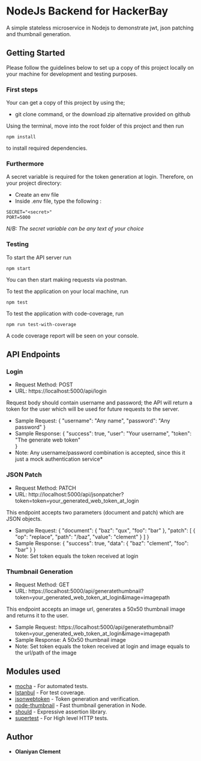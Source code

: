 # NodeJs Backend for HackerBay

A simple stateless microservice in Nodejs to demonstrate jwt, json patching and thumbnail generation.

## Getting Started
Please follow the guidelines below to set up a copy of this project locally on your machine for development and testing purposes. 

### First steps

Your can get a copy of this project by using the;
* git clone command, or the download zip alternative provided on github

Using the terminal, move into the root folder of this project and then run

```
npm install

```
to install required dependencies.

### Furthermore
A secret variable is required for the token generation at login. Therefore, on your project directory:
* Create an env file
* Inside .env file, type the following : 

```
SECRET="<secret>"
PORT=5000
```
*N/B: The secret variable can be any text of your choice*

### Testing
To start the API server run

```
npm start
```
You can then start making requests via postman.

To test the application on your local machine, run

```
npm test
```

To test the application with code-coverage, run

```
npm run test-with-coverage
```

A code coverage report will be seen on your console.

## API Endpoints

### Login
* Request Method: POST
* URL: https://localhost:5000/api/login

Request body should contain username and password; the API will return a token for the user which will be used for future requests to the server.
* Sample Request: {
                    "username": "Any name",
                    "password": "Any password"
                }
* Sample Response: {
                    "success": true,
                    "user": "Your username",
                    "token": "The generate web token"   
                }
* Note: Any username/password combination is accepted, since this it just a mock authentication service*

### JSON Patch
* Request Method: PATCH
* URL: http://localhost:5000/api/jsonpatcher?token=token=your_generated_web_token_at_login

This endpoint accepts two parameters (document and patch) which are JSON objects.
* Sample Request: {
                    "document": {
                            "baz": "qux", 
                            "foo": "bar"
                        },
                    "patch": [
                            {
                                "op": "replace", 
                                "path": "/baz", 
                                "value": "clement"
                            }
                        ]
                }
* Sample Response: {
                    "success": true,
                    "data": {
                        "baz": "clement",
                        "foo": "bar"
                    }
                }
* Note: Set token equals the token received at login

### Thumbnail Generation
* Request Method: GET
* URL: https://localhost:5000/api/generatethumbnail?token=your_generated_web_token_at_login&image=imagepath

This endpoint accepts an image url, generates a 50x50 thumbnail image and returns it to the user.

* Sample Request: https://localhost:5000/api/generatethumbnail?token=your_generated_web_token_at_login&image=imagepath
* Sample Response: A 50x50 thumbnail image
* Note:  Set token equals the token received at login and image equals to the url/path of the image 

## Modules used

* [mocha](http://mochajs.org) - For automated tests.
* [Istanbul](https://www.istanbul.js.org) - For test coverage.
* [jsonwebtoken](https://www.npmjs.com/package/mysql2) - Token generation and verification.
* [node-thumbnail](https://www.npmjs.com/package/node-thumbnail) - Fast thumbnail generation in Node.
* [should](https://www.npmjs.com/package/should) - Expressive assertion library.
* [supertest](https://www.npmjs.com/package/supertest) - For High level HTTP tests.

## Author

* **Olaniyan Clement** 
